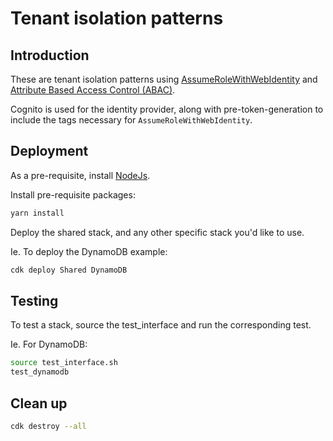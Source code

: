 # Tenant isolation patterns

## Introduction

These are tenant isolation patterns using [AssumeRoleWithWebIdentity](https://docs.aws.amazon.com/STS/latest/APIReference/API_AssumeRoleWithWebIdentity.html) and [Attribute Based Access Control (ABAC)](https://docs.aws.amazon.com/IAM/latest/UserGuide/introduction_attribute-based-access-control.html).

Cognito is used for the identity provider, along with pre-token-generation to include the tags necessary for `AssumeRoleWithWebIdentity`.

## Deployment

As a pre-requisite, install [NodeJs](https://nodejs.org/en/download/package-manager).

Install pre-requisite packages:

```bash
yarn install
```

Deploy the shared stack, and any other specific stack you'd like to use.

Ie. To deploy the DynamoDB example:

```bash
cdk deploy Shared DynamoDB
```

## Testing

To test a stack, source the test_interface and run the corresponding test.

Ie. For DynamoDB:

```bash
source test_interface.sh
test_dynamodb
```

## Clean up

```bash
cdk destroy --all
```
